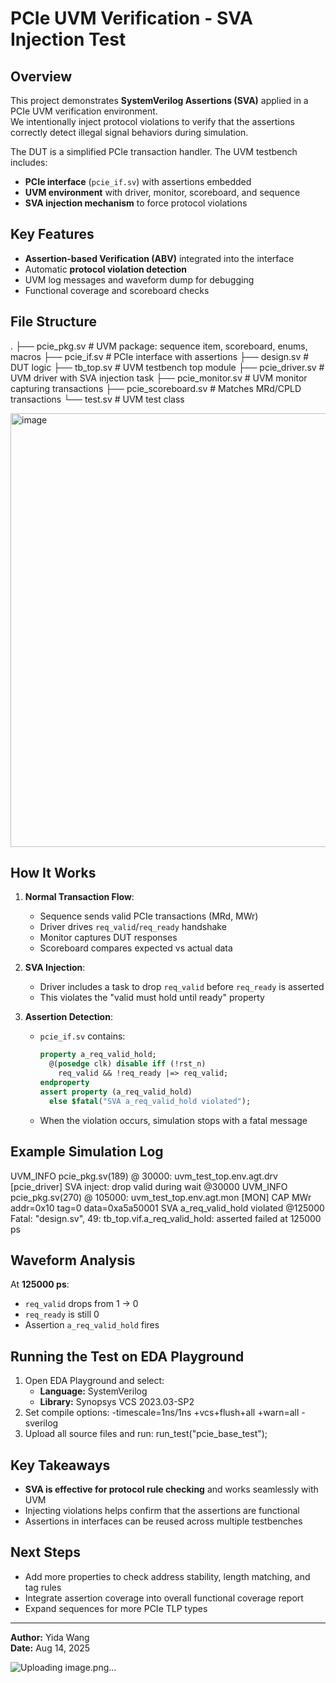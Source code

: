 # PCIe UVM Verification - SVA Injection Test

## Overview
This project demonstrates **SystemVerilog Assertions (SVA)** applied in a PCIe UVM verification environment.  
We intentionally inject protocol violations to verify that the assertions correctly detect illegal signal behaviors during simulation.

The DUT is a simplified PCIe transaction handler. The UVM testbench includes:
- **PCIe interface** (`pcie_if.sv`) with assertions embedded
- **UVM environment** with driver, monitor, scoreboard, and sequence
- **SVA injection mechanism** to force protocol violations

## Key Features
- **Assertion-based Verification (ABV)** integrated into the interface
- Automatic **protocol violation detection**
- UVM log messages and waveform dump for debugging
- Functional coverage and scoreboard checks

## File Structure

.
├── pcie_pkg.sv # UVM package: sequence item, scoreboard, enums, macros
├── pcie_if.sv # PCIe interface with assertions
├── design.sv # DUT logic
├── tb_top.sv # UVM testbench top module
├── pcie_driver.sv # UVM driver with SVA injection task
├── pcie_monitor.sv # UVM monitor capturing transactions
├── pcie_scoreboard.sv # Matches MRd/CPLD transactions
└── test.sv # UVM test class

<img width="904" height="694" alt="image" src="https://github.com/user-attachments/assets/de465bc7-4a1a-480d-babc-f99a9a01a553" />


## How It Works
1. **Normal Transaction Flow**:
   - Sequence sends valid PCIe transactions (MRd, MWr)
   - Driver drives `req_valid`/`req_ready` handshake
   - Monitor captures DUT responses
   - Scoreboard compares expected vs actual data

2. **SVA Injection**:
   - Driver includes a task to drop `req_valid` before `req_ready` is asserted
   - This violates the "valid must hold until ready" property

3. **Assertion Detection**:
   - `pcie_if.sv` contains:
     ```systemverilog
     property a_req_valid_hold;
       @(posedge clk) disable iff (!rst_n)
         req_valid && !req_ready |=> req_valid;
     endproperty
     assert property (a_req_valid_hold)
       else $fatal("SVA a_req_valid_hold violated");
     ```
   - When the violation occurs, simulation stops with a fatal message

## Example Simulation Log


UVM_INFO pcie_pkg.sv(189) @ 30000: uvm_test_top.env.agt.drv [pcie_driver] SVA inject: drop valid during wait @30000
UVM_INFO pcie_pkg.sv(270) @ 105000: uvm_test_top.env.agt.mon [MON] CAP MWr addr=0x10 tag=0 data=0xa5a50001
SVA a_req_valid_hold violated @125000
Fatal: "design.sv", 49: tb_top.vif.a_req_valid_hold: asserted failed at 125000 ps


## Waveform Analysis
At **125000 ps**:
- `req_valid` drops from 1 → 0
- `req_ready` is still 0
- Assertion `a_req_valid_hold` fires

## Running the Test on EDA Playground
1. Open EDA Playground and select:
   - **Language:** SystemVerilog
   - **Library:** Synopsys VCS 2023.03-SP2
2. Set compile options:
-timescale=1ns/1ns +vcs+flush+all +warn=all -sverilog
3. Upload all source files and run:
run_test("pcie_base_test");

## Key Takeaways
- **SVA is effective for protocol rule checking** and works seamlessly with UVM
- Injecting violations helps confirm that the assertions are functional
- Assertions in interfaces can be reused across multiple testbenches

## Next Steps
- Add more properties to check address stability, length matching, and tag rules
- Integrate assertion coverage into overall functional coverage report
- Expand sequences for more PCIe TLP types

---
**Author:** Yida Wang  
**Date:** Aug 14, 2025  


![Uploading image.png…]()
